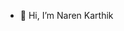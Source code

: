 - 👋 Hi, I’m Naren Karthik


<!---
NarenKarthik5657/NarenKarthik5657 is a ✨ special ✨ repository because its `README.md` (this file) appears on your GitHub profile.
You can click the Preview link to take a look at your changes.
--->
